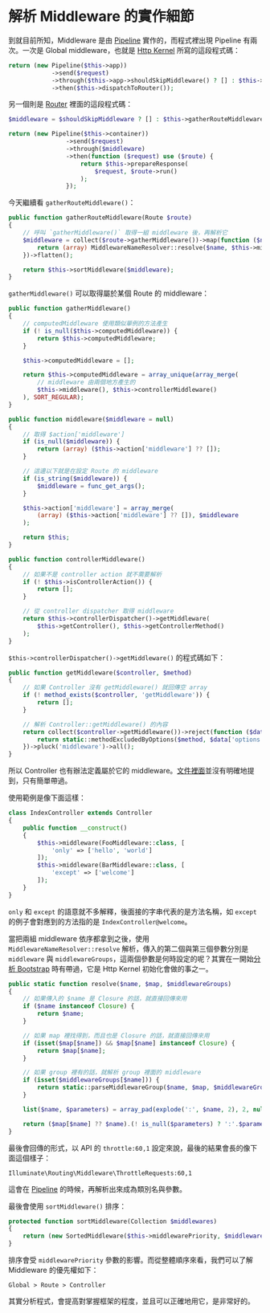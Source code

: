 # 解析 Middleware 的實作細節

到就目前所知，Middleware 是由 [Pipeline][Day07] 實作的，而程式裡出現 Pipeline 有兩次。一次是 Global middleware，也就是 [Http Kernel][Day17] 所寫的這段程式碼：

```php
return (new Pipeline($this->app))
            ->send($request)
            ->through($this->app->shouldSkipMiddleware() ? [] : $this->middleware)
            ->then($this->dispatchToRouter());
```

另一個則是 [Router][Day18] 裡面的這段程式碼：

```php
$middleware = $shouldSkipMiddleware ? [] : $this->gatherRouteMiddleware($route);

return (new Pipeline($this->container))
                ->send($request)
                ->through($middleware)
                ->then(function ($request) use ($route) {
                    return $this->prepareResponse(
                        $request, $route->run()
                    );
                });
```

今天繼續看 `gatherRouteMiddleware()`：

```php
public function gatherRouteMiddleware(Route $route)
{
    // 呼叫 `gatherMiddleware()` 取得一組 middleware 後，再解析它
    $middleware = collect($route->gatherMiddleware())->map(function ($name) {
        return (array) MiddlewareNameResolver::resolve($name, $this->middleware, $this->middlewareGroups);
    })->flatten();

    return $this->sortMiddleware($middleware);
}
``` 

`gatherMiddleware()` 可以取得屬於某個 Route 的 middleware：

```php
public function gatherMiddleware()
{
    // computedMiddleware 使用類似單例的方法產生
    if (! is_null($this->computedMiddleware)) {
        return $this->computedMiddleware;
    }

    $this->computedMiddleware = [];

    return $this->computedMiddleware = array_unique(array_merge(
        // middleware 由兩個地方產生的
        $this->middleware(), $this->controllerMiddleware()
    ), SORT_REGULAR);
}

public function middleware($middleware = null)
{
    // 取得 $action['middleware']
    if (is_null($middleware)) {
        return (array) ($this->action['middleware'] ?? []);
    }

    // 這邊以下就是在設定 Route 的 middleware
    if (is_string($middleware)) {
        $middleware = func_get_args();
    }

    $this->action['middleware'] = array_merge(
        (array) ($this->action['middleware'] ?? []), $middleware
    );

    return $this;
}

public function controllerMiddleware()
{
    // 如果不是 controller action 就不需要解析
    if (! $this->isControllerAction()) {
        return [];
    }

    // 從 controller dispatcher 取得 middleware
    return $this->controllerDispatcher()->getMiddleware(
        $this->getController(), $this->getControllerMethod()
    );
}
```

`$this->controllerDispatcher()->getMiddleware()` 的程式碼如下：

```php
public function getMiddleware($controller, $method)
{
    // 如果 Controller 沒有 getMiddleware() 就回傳空 array
    if (! method_exists($controller, 'getMiddleware')) {
        return [];
    }

    // 解析 Controller::getMiddleware() 的內容
    return collect($controller->getMiddleware())->reject(function ($data) use ($method) {
        return static::methodExcludedByOptions($method, $data['options']);
    })->pluck('middleware')->all();
}
```

所以 Controller 也有辦法定義屬於它的 middleware。[文件裡面](https://laravel.com/docs/5.7/controllers#basic-controllers)並沒有明確地提到，只有簡單帶過。

使用範例是像下面這樣：

```php
class IndexController extends Controller
{
    public function __construct()
    {
        $this->middleware(FooMiddleware::class, [
            'only' => ['hello', 'world']
        ]);
        $this->middleware(BarMiddleware::class, [
            'except' => ['welcome']
        ]);
    }
}
```

`only` 和 `except` 的語意就不多解釋，後面接的字串代表的是方法名稱，如 `except` 的例子會對應到的方法指的是 `IndexController@welcome`。

當把兩組 middleware 依序都拿到之後，使用 `MiddlewareNameResolver::resolve` 解析，傳入的第二個與第三個參數分別是 `middleware` 與 `middlewareGroups`，這兩個參數是何時設定的呢？其實在一開始[分析 Bootstrap][Day02] 時有帶過，它是 Http Kernel 初始化會做的事之一。

```php
public static function resolve($name, $map, $middlewareGroups)
{
    // 如果傳入的 $name 是 Closure 的話，就直接回傳來用
    if ($name instanceof Closure) {
        return $name;
    }

    // 如果 map 裡找得到，而且也是 Closure 的話，就直接回傳來用
    if (isset($map[$name]) && $map[$name] instanceof Closure) {
        return $map[$name];
    }

    // 如果 group 裡有的話，就解析 group 裡面的 middleware
    if (isset($middlewareGroups[$name])) {
        return static::parseMiddlewareGroup($name, $map, $middlewareGroups);
    }

    list($name, $parameters) = array_pad(explode(':', $name, 2), 2, null);

    return ($map[$name] ?? $name).(! is_null($parameters) ? ':'.$parameters : '');
}
```

最後會回傳的形式，以 API 的 `throttle:60,1` 設定來說，最後的結果會長的像下面這個樣子：

```
Illuminate\Routing\Middleware\ThrottleRequests:60,1
```

這會在 [Pipeline][Day07] 的時候，再解析出來成為類別名與參數。

最後會使用 `sortMiddleware()` 排序：

```php
protected function sortMiddleware(Collection $middlewares)
{
    return (new SortedMiddleware($this->middlewarePriority, $middlewares))->all();
}
```

排序會受 `middlewarePriority` 參數的影響。而從整體順序來看，我們可以了解 Middleware 的優先權如下：

```
Global > Route > Controller
```

其實分析程式，會提高對掌握框架的程度，並且可以正確地用它，是非常好的。

[Day02]: day02.md
[Day07]: day07.md
[Day17]: day17.md
[Day18]: day18.md
